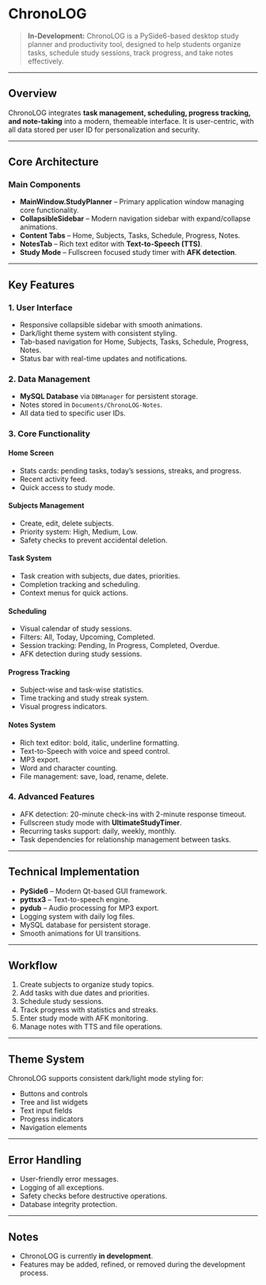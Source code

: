 # ChronoLOG

> **In-Development:** ChronoLOG is a PySide6-based desktop study planner and productivity tool, designed to help students organize tasks, schedule study sessions, track progress, and take notes effectively.

---

## Overview
ChronoLOG integrates **task management, scheduling, progress tracking, and note-taking** into a modern, themeable interface. It is user-centric, with all data stored per user ID for personalization and security.

---

## Core Architecture

### Main Components
- **MainWindow.StudyPlanner** – Primary application window managing core functionality.
- **CollapsibleSidebar** – Modern navigation sidebar with expand/collapse animations.
- **Content Tabs** – Home, Subjects, Tasks, Schedule, Progress, Notes.
- **NotesTab** – Rich text editor with **Text-to-Speech (TTS)**.
- **Study Mode** – Fullscreen focused study timer with **AFK detection**.

---

## Key Features

### 1. User Interface
- Responsive collapsible sidebar with smooth animations.
- Dark/light theme system with consistent styling.
- Tab-based navigation for Home, Subjects, Tasks, Schedule, Progress, Notes.
- Status bar with real-time updates and notifications.

### 2. Data Management
- **MySQL Database** via `DBManager` for persistent storage.
- Notes stored in `Documents/ChronoLOG-Notes`.
- All data tied to specific user IDs.

### 3. Core Functionality

#### Home Screen
- Stats cards: pending tasks, today’s sessions, streaks, and progress.
- Recent activity feed.
- Quick access to study mode.

#### Subjects Management
- Create, edit, delete subjects.
- Priority system: High, Medium, Low.
- Safety checks to prevent accidental deletion.

#### Task System
- Task creation with subjects, due dates, priorities.
- Completion tracking and scheduling.
- Context menus for quick actions.

#### Scheduling
- Visual calendar of study sessions.
- Filters: All, Today, Upcoming, Completed.
- Session tracking: Pending, In Progress, Completed, Overdue.
- AFK detection during study sessions.

#### Progress Tracking
- Subject-wise and task-wise statistics.
- Time tracking and study streak system.
- Visual progress indicators.

#### Notes System
- Rich text editor: bold, italic, underline formatting.
- Text-to-Speech with voice and speed control.
- MP3 export.
- Word and character counting.
- File management: save, load, rename, delete.

### 4. Advanced Features
- AFK detection: 20-minute check-ins with 2-minute response timeout.
- Fullscreen study mode with **UltimateStudyTimer**.
- Recurring tasks support: daily, weekly, monthly.
- Task dependencies for relationship management between tasks.

---

## Technical Implementation
- **PySide6** – Modern Qt-based GUI framework.
- **pyttsx3** – Text-to-speech engine.
- **pydub** – Audio processing for MP3 export.
- Logging system with daily log files.
- MySQL database for persistent storage.
- Smooth animations for UI transitions.

---

## Workflow
1. Create subjects to organize study topics.
2. Add tasks with due dates and priorities.
3. Schedule study sessions.
4. Track progress with statistics and streaks.
5. Enter study mode with AFK monitoring.
6. Manage notes with TTS and file operations.

---

## Theme System
ChronoLOG supports consistent dark/light mode styling for:
- Buttons and controls
- Tree and list widgets
- Text input fields
- Progress indicators
- Navigation elements

---

## Error Handling
- User-friendly error messages.
- Logging of all exceptions.
- Safety checks before destructive operations.
- Database integrity protection.

---

## Notes
- ChronoLOG is currently **in development**.
- Features may be added, refined, or removed during the development process.

